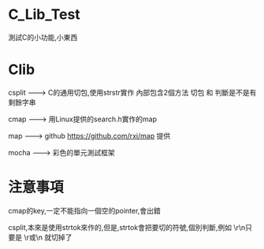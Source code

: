 # C_Lib_Test
測試C的小功能,小東西


# Clib

csplit ---> C的通用切包,使用strstr實作 內部包含2個方法 切包 和 判斷是不是有剩餘字串

cmap ---> 用Linux提供的search.h實作的map

map ---> github https://github.com/rxi/map 提供

mocha ---> 彩色的單元測試框架

# 注意事項

cmap的key,一定不能指向一個空的pointer,會出錯

csplit,本來是使用strtok來作的,但是,strtok會把要切的符號,個別判斷,例如 \r\n只要是 \r或\n 就切掉了